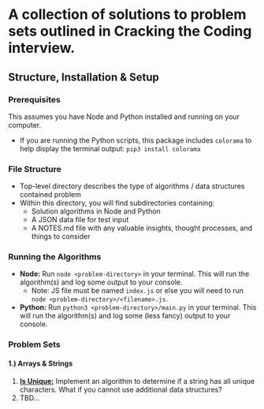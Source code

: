 # A collection of solutions to problem sets outlined in Cracking the Coding interview.

## Structure, Installation & Setup
### Prerequisites
This assumes you have Node and Python installed and running on your computer. 
* If you are running the Python scripts, this package includes `colorama` to help display the terminal output: `pip3 install colorama`

### File Structure
* Top-level directory describes the type of algorithms / data structures contained problem
* Within this directory, you will find subdirectories containing:
  * Solution algorithms in Node and Python
  * A JSON data file for test input
  * A NOTES.md file with any valuable insights, thought processes, and things to consider

### Running the Algorithms
* **Node:** Run `node <problem-directory>` in your terminal. This will run the algorithm(s) and log some output to your console.
  * Note: JS file must be named `index.js` or else you will need to run `node <problem-directory>/<filename>.js`.
* **Python:** Run `python3 <problem-directory>/main.py` in your terminal. This will run the algorithm(s) and log some (less fancy) output to your console.

### Problem Sets
#### 1.) Arrays & Strings
1. **[Is Unique:](./arrays_strings/is_unique/NOTES.md)** Implement an algorithm to determine if a string has all unique characters. What if you cannot use additional data structures?
2. TBD...